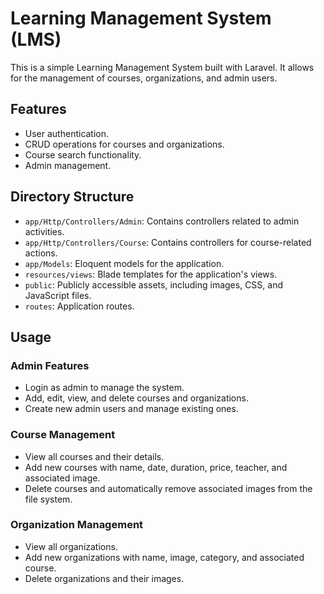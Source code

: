 # Learning Management System (LMS)

This is a simple Learning Management System built with Laravel. It allows for the management of courses, organizations, and admin users.

## Features

- User authentication.
- CRUD operations for courses and organizations.
- Course search functionality.
- Admin management.

## Directory Structure

- `app/Http/Controllers/Admin`: Contains controllers related to admin activities.
- `app/Http/Controllers/Course`: Contains controllers for course-related actions.
- `app/Models`: Eloquent models for the application.
- `resources/views`: Blade templates for the application's views.
- `public`: Publicly accessible assets, including images, CSS, and JavaScript files.
- `routes`: Application routes.

## Usage

### Admin Features

- Login as admin to manage the system.
- Add, edit, view, and delete courses and organizations.
- Create new admin users and manage existing ones.

### Course Management

- View all courses and their details.
- Add new courses with name, date, duration, price, teacher, and associated image.
- Delete courses and automatically remove associated images from the file system.

### Organization Management

- View all organizations.
- Add new organizations with name, image, category, and associated course.
- Delete organizations and their images.

